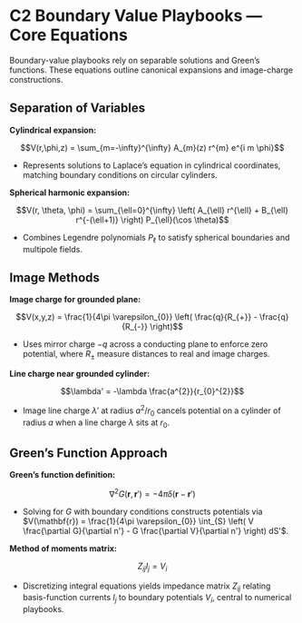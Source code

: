 # C2 Boundary Value Playbooks — Core Equations

Boundary-value playbooks rely on separable solutions and Green’s functions. These equations outline canonical expansions and image-charge constructions.

## Separation of Variables
**Cylindrical expansion:**

$$V(r,\phi,z) = \sum_{m=-\infty}^{\infty} A_{m}(z) r^{m} e^{i m \phi}$$

- Represents solutions to Laplace’s equation in cylindrical coordinates, matching boundary conditions on circular cylinders.

**Spherical harmonic expansion:**

$$V(r, \theta, \phi) = \sum_{\ell=0}^{\infty} \left( A_{\ell} r^{\ell} + B_{\ell} r^{-(\ell+1)} \right) P_{\ell}(\cos \theta)$$

- Combines Legendre polynomials $P_{\ell}$ to satisfy spherical boundaries and multipole fields.

## Image Methods
**Image charge for grounded plane:**

$$V(x,y,z) = \frac{1}{4\pi \varepsilon_{0}} \left( \frac{q}{R_{+}} - \frac{q}{R_{-}} \right)$$

- Uses mirror charge $-q$ across a conducting plane to enforce zero potential, where $R_{\pm}$ measure distances to real and image charges.

**Line charge near grounded cylinder:**

$$\lambda' = -\lambda \frac{a^{2}}{r_{0}^{2}}$$

- Image line charge $\lambda'$ at radius $a^{2}/r_{0}$ cancels potential on a cylinder of radius $a$ when a line charge $\lambda$ sits at $r_{0}$.

## Green’s Function Approach
**Green’s function definition:**

$$\nabla^{2} G(\mathbf{r}, \mathbf{r}') = -4\pi \delta(\mathbf{r} - \mathbf{r}')$$

- Solving for $G$ with boundary conditions constructs potentials via $V(\mathbf{r}) = \frac{1}{4\pi \varepsilon_{0}} \int_{S} \left( V \frac{\partial G}{\partial n'} - G \frac{\partial V}{\partial n'} \right) dS'$.

**Method of moments matrix:**

$$Z_{ij} I_{j} = V_{i}$$

- Discretizing integral equations yields impedance matrix $Z_{ij}$ relating basis-function currents $I_{j}$ to boundary potentials $V_{i}$, central to numerical playbooks.
